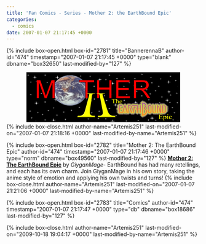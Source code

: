 ```yaml
---
title: 'Fan Comics - Series - Mother 2: the EarthBound Epic'
categories:
  - comics
date: 2007-01-07 21:17:45 +0000
---
```

{% include box-open.html box-id="2781" title="BannerennaB" author-id="474" timestamp="2007-01-07 21:17:45 +0000" type="blank" dbname="box32650" last-modified-by="127" %}
<center>
<img src="/comics/series/M2EBEpic/M2EBEpicbanner.png" />
</center>
{% include box-close.html author-name="Artemis251" last-modified-on="2007-01-07 21:18:16 +0000" last-modified-by-name="Artemis251" %}

{% include box-open.html box-id="2782" title="Mother 2: The EarthBound Epic" author-id="474" timestamp="2007-01-07 21:17:46 +0000" type="norm" dbname="box49560" last-modified-by="127" %}
<b><u>Mother 2: The EarthBound Epic</u></b> by <i>GiyganMage</i>-  EarthBound has had many retellings, and each has its own charm.  Join GiyganMage in his own story, taking the anime style of emotion and applying his own twists and turns!
{% include box-close.html author-name="Artemis251" last-modified-on="2007-01-07 21:21:06 +0000" last-modified-by-name="Artemis251" %}

{% include box-open.html box-id="2783" title="Comics" author-id="474" timestamp="2007-01-07 21:17:47 +0000" type="db" dbname="box18686" last-modified-by="127" %}
<center><navigator search="`Content` LIKE 'M2EBEpic%'" display="no" quantity="50" section="description" /><displaytor mode="list" /></center>
{% include box-close.html author-name="Artemis251" last-modified-on="2009-10-18 19:04:17 +0000" last-modified-by-name="Artemis251" %}

